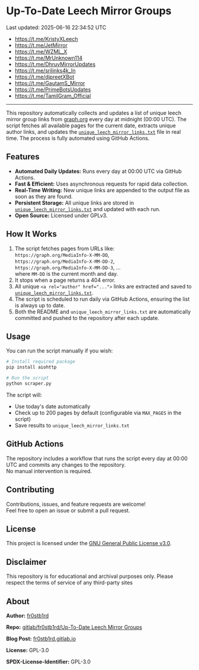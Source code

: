 # Up-To-Date Leech Mirror Groups

Last updated: 2025-06-16 22:34:52 UTC

- https://t.me/KristyXLeech
- https://t.me/JetMirror
- https://t.me/WZML_X
- https://t.me/MrUnknown114
- https://t.me/DhruvMirrorUpdates
- https://t.me/srilinks4k_In
- https://t.me/djpreetXBot
- https://t.me/GautamS_Mirror
- https://t.me/PrimeBotsUpdates
- https://t.me/TamilGram_Official

---


This repository automatically collects and updates a list of unique leech mirror group links from [graph.org](https://graph.org) every day at midnight (00:00 UTC). The script fetches all available pages for the current date, extracts unique author links, and updates the [`unique_leech_mirror_links.txt`](unique_leech_mirror_links.txt) file in real time. The process is fully automated using GitHub Actions.

## Features

- **Automated Daily Updates:** Runs every day at 00:00 UTC via GitHub Actions.
- **Fast & Efficient:** Uses asynchronous requests for rapid data collection.
- **Real-Time Writing:** New unique links are appended to the output file as soon as they are found.
- **Persistent Storage:** All unique links are stored in [`unique_leech_mirror_links.txt`](unique_leech_mirror_links.txt) and updated with each run.
- **Open Source:** Licensed under GPLv3.

## How It Works

1. The script fetches pages from URLs like:  
   `https://graph.org/MediaInfo-X-MM-DD`,  
   `https://graph.org/MediaInfo-X-MM-DD-2`,  
   `https://graph.org/MediaInfo-X-MM-DD-3`, ...  
   where `MM-DD` is the current month and day.
2. It stops when a page returns a 404 error.
3. All unique `<a rel="author" href="...">` links are extracted and saved to [`unique_leech_mirror_links.txt`](unique_leech_mirror_links.txt).
4. The script is scheduled to run daily via GitHub Actions, ensuring the list is always up to date.
5. Both the README and `unique_leech_mirror_links.txt` are automatically committed and pushed to the repository after each update.

## Usage

You can run the script manually if you wish:

```bash
# Install required package
pip install aiohttp

# Run the script
python scraper.py
```

The script will:
- Use today's date automatically
- Check up to 200 pages by default (configurable via `MAX_PAGES` in the script)
- Save results to `unique_leech_mirror_links.txt`

## GitHub Actions

The repository includes a workflow that runs the script every day at 00:00 UTC and commits any changes to the repository.  
No manual intervention is required.

## Contributing

Contributions, issues, and feature requests are welcome!  
Feel free to open an issue or submit a pull request.

## License

This project is licensed under the [GNU General Public License v3.0](LICENSE).

## Disclaimer
This repository is for educational and archival purposes only. Please respect the terms of service of any third-party sites

## About

**Author:** [fr0stb1rd](https://fr0stb1rd.gitlab.io/) 

**Repo:** [gitlab/fr0stb1rd/Up-To-Date Leech Mirror Groups](https://github.com/b1rdfr0st/Up-To-Date-Leech-Mirror-Groups)

**Blog Post:**  [fr0stb1rd.gitlab.io](https://fr0stb1rd.gitlab.io/posts/mdimg_localizer-automatic-markdown-image-localizer/)

**License:** GPL-3.0

**SPDX-License-Identifier:** GPL-3.0
